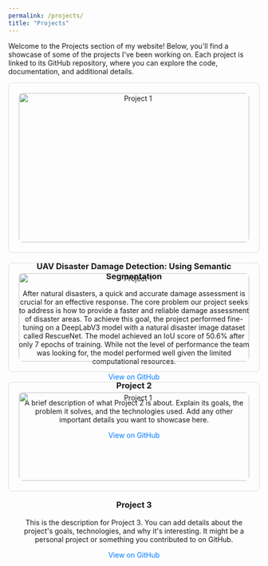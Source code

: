 ```yaml
---
permalink: /projects/
title: "Projects"
---
```


Welcome to the Projects section of my website! Below, you'll find a showcase of some of the projects I've been working on. Each project is linked to its GitHub repository, where you can explore the code, documentation, and additional details.

<div style="display: grid;
            grid-template-columns: 1fr;
            row-gap: 20px;">


  <!-- Project 1  -->
  <div style="border: 1px solid #ddd; padding: 20px; border-radius: 8px; text-align: center;">
    <img src="{{ site.baseurl }}/assets/images/seg1.png" alt="Project 1" style="width: 100%; height: auto; border-radius: 8px; margin-bottom: 15px;" />
    <h3>UAV Disaster Damage Detection: Using Semantic Segmentation</h3>
    <p>After natural disasters, a quick and accurate damage assessment is crucial for an effective response. The core problem our project seeks to address is how to provide a faster and reliable damage assessment of disaster areas. To achieve this goal, the project performed fine-tuning on a DeepLabV3 model with a natural disaster image dataset called RescueNet. The model achieved an IoU score of 50.6% after only 7 epochs of training. While not the level of performance the team was looking for, the model performed well given the limited computational resources.</p>
    <a href="https://github.com/Jhansen19/DisasterRecoverySegmentation" target="_blank" style="text-decoration: none; color: #007bff;">View on GitHub</a>
  </div>

  <!-- Project 2 -->
  <div style="border: 1px solid #ddd; padding: 20px; border-radius: 8px; text-align: center;">
    <img src="{{ site.baseurl }}/assets/images/photo.jpg" alt="Project 1" style="width: 100%; height: auto; border-radius: 8px; margin-bottom: 15px;" />
    <h3>Project 2</h3>
    <p>A brief description of what Project 2 is about. Explain its goals, the problem it solves, and the technologies used. Add any other important details you want to showcase here.</p>
    <a href="https://github.com/your-username/project2" target="_blank" style="text-decoration: none; color: #007bff;">View on GitHub</a>
  </div>

  <!-- Project 3 -->
  <div style="border: 1px solid #ddd; padding: 20px; border-radius: 8px; text-align: center;">
    <img src="{{ site.baseurl }}/assets/images/photo.jpg" alt="Project 1" style="width: 100%; height: auto; border-radius: 8px; margin-bottom: 15px;" />
    <h3>Project 3</h3>
    <p>This is the description for Project 3. You can add details about the project's goals, technologies, and why it's interesting. It might be a personal project or something you contributed to on GitHub.</p>
    <a href="https://github.com/your-username/project3" target="_blank" style="text-decoration: none; color: #007bff;">View on GitHub</a>
  </div>

</div>
